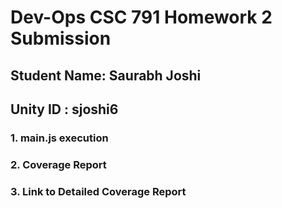 # Dev-Ops CSC 791 Homework 2 Submission

## Student Name: Saurabh Joshi
## Unity ID    : sjoshi6

### 1. main.js execution

### 2. Coverage Report

### 3. Link to Detailed Coverage Report
